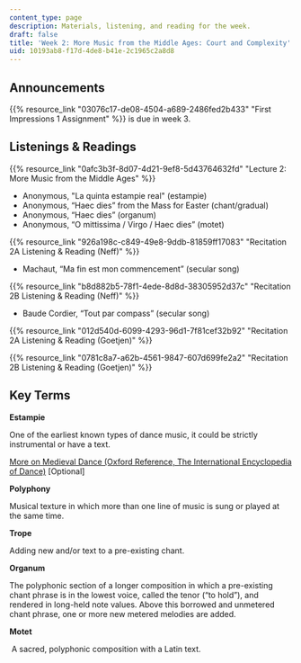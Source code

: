 ```yaml
---
content_type: page
description: Materials, listening, and reading for the week.
draft: false
title: 'Week 2: More Music from the Middle Ages: Court and Complexity'
uid: 10193ab8-f17d-4de8-b41e-2c1965c2a8d8
---
```

## Announcements

{{% resource_link "03076c17-de08-4504-a689-2486fed2b433" "First Impressions 1 Assignment" %}} is due in week 3.

## Listenings & Readings

{{% resource_link "0afc3b3f-8d07-4d21-9ef8-5d43764632fd" "Lecture 2: More Music from the Middle Ages" %}}

- Anonymous, "La quinta estampie real" (estampie)
- Anonymous, “Haec dies” from the Mass for Easter (chant/gradual)
- Anonymous, “Haec dies” (organum)
- Anonymous, “O mittissima / Virgo / Haec dies” (motet)

{{% resource_link "926a198c-c849-49e8-9ddb-81859ff17083" "Recitation 2A Listening & Reading (Neff)" %}}

- Machaut, “Ma fin est mon commencement” (secular song)

{{% resource_link "b8d882b5-78f1-4ede-8d8d-38305952d37c" "Recitation 2B Listening & Reading (Neff)" %}}

- Baude Cordier, “Tout par compass” (secular song)

{{% resource_link "012d540d-6099-4293-96d1-7f81cef32b92" "Recitation 2A Listening & Reading (Goetjen)" %}}

{{% resource_link "0781c8a7-a62b-4561-9847-607d699fe2a2" "Recitation 2B Listening & Reading (Goetjen)" %}}

## Key Terms

**Estampie** 

One of the earliest known types of dance music, it could be strictly instrumental or have a text. 

[More on Medieval Dance (Oxford Reference, The International Encyclopedia of Dance)](https://www-oxfordreference-com.libproxy.mit.edu/display/10.1093/acref/9780195173697.001.0001/acref-9780195173697-e-1142?rskey=KTJgad&result=10) \[Optional\]

**Polyphony** 

Musical texture in which more than one line of music is sung or played at the same time. 

**Trope**  

Adding new and/or text to a pre-existing chant. 

**Organum** 

The polyphonic section of a longer composition in which a pre-existing chant phrase is in the lowest voice, called the tenor (“to hold”), and rendered in long-held note values. Above this borrowed and unmetered chant phrase, one or more new metered melodies are added.  

**Motet** 

 A sacred, polyphonic composition with a Latin text.